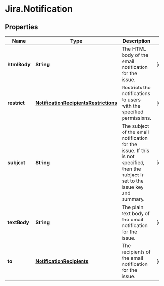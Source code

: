 # Jira.Notification

## Properties

Name | Type | Description | Notes
------------ | ------------- | ------------- | -------------
**htmlBody** | **String** | The HTML body of the email notification for the issue. | [optional] 
**restrict** | [**NotificationRecipientsRestrictions**](NotificationRecipientsRestrictions.md) | Restricts the notifications to users with the specified permissions. | [optional] 
**subject** | **String** | The subject of the email notification for the issue. If this is not specified, then the subject is set to the issue key and summary. | [optional] 
**textBody** | **String** | The plain text body of the email notification for the issue. | [optional] 
**to** | [**NotificationRecipients**](NotificationRecipients.md) | The recipients of the email notification for the issue. | [optional] 


